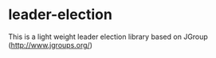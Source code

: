 # leader-election

This is a light weight leader election library based on JGroup (http://www.jgroups.org/)